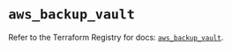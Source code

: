 # `aws_backup_vault`

Refer to the Terraform Registry for docs: [`aws_backup_vault`](https://registry.terraform.io/providers/hashicorp/aws/6.10.0/docs/resources/backup_vault).
